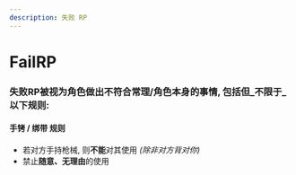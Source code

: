 ```yaml
---
description: 失败 RP
---
```


# FailRP

### 失败RP被视为角色做出不符合常理/角色本身的事情, 包括但_不限于_以下规则:

#### 手铐 / 绑带 规则

* 若对方手持枪械, 则**不能**对其使用 _(除非对方背对你)_
* 禁止**随意、无理由**的使用
